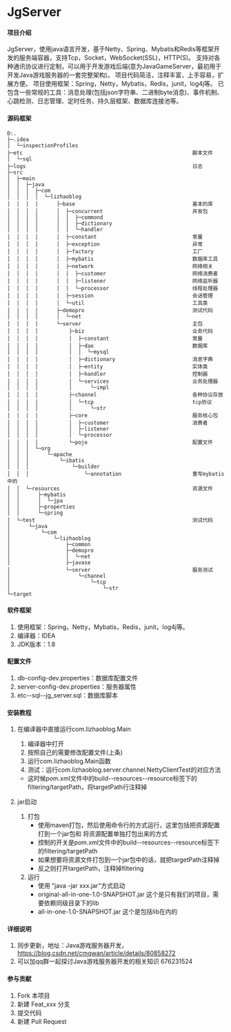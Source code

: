 # JgServer

#### 项目介绍
JgServer，使用java语言开发，基于Netty、Spring、Mybatis和Redis等框架开发的服务端容器，支持Tcp，Socket，WebSocket(SSL)，HTTP(S)。
支持对各种通讯协议进行定制，可以用于开发游戏后端(意为JavaGameServer，最初用于开发Java游戏服务器的一套完整架构)。
项目代码简洁，注释丰富，上手容易，扩展方便。
项目使用框架：Spring，Netty，Mybatis，Redis，junit，log4j等。
已包含一些常规的工具：消息处理(包括json字符串、二进制byte消息)、事件机制、心跳检测、日志管理、定时任务、持久层框架、数据库连接池等。

#### 源码框架
    D:.
    ├─.idea
    │  └─inspectionProfiles
    ├─etc														脚本文件
    │  └─sql														
    ├─logs														日志
    ├─src
    │  ├─main
    │  │  ├─java
    │  │  │  ├─com
    │  │  │  │  └─lizhaoblog
    │  │  │  │      ├─base										基本的库
    │  │  │  │      │  ├─concurrent								并发包
    │  │  │  │      │  │  ├─commond
    │  │  │  │      │  │  ├─dictionary
    │  │  │  │      │  │  └─handler
    │  │  │  │      │  ├─constant								常量
    │  │  │  │      │  ├─exception								异常	
    │  │  │  │      │  ├─factory								工厂
    │  │  │  │      │  ├─mybatis								数据库工具
    │  │  │  │      │  ├─network								网络相关	
    │  │  │  │      │  │  ├─customer							网络消费者
    │  │  │  │      │  │  ├─listener							网络监听器
    │  │  │  │      │  │  └─processor							线程处理器
    │  │  │  │      │  ├─session								会话管理	
    │  │  │  │      │  └─util									工具类
    │  │  │  │      ├─demopro									测试代码
    │  │  │  │      │  └─net
    │  │  │  │      └─server									主包
    │  │  │  │          ├─biz									业务代码			
    │  │  │  │          │  ├─constant							常量
    │  │  │  │          │  ├─dao								数据库
    │  │  │  │          │  │  └─mysql
    │  │  │  │          │  ├─dictionary							消息字典
    │  │  │  │          │  ├─entity								实体类	
    │  │  │  │          │  ├─handler							控制器
    │  │  │  │          │  └─services							业务处理器
    │  │  │  │          │      └─impl
    │  │  │  │          ├─channel								各种协议存放
    │  │  │  │          │  └─tcp								tcp协议
    │  │  │  │          │      └─str
    │  │  │  │          ├─core									服务核心包
    │  │  │  │          │  ├─customer							消费者
    │  │  │  │          │  ├─listener
    │  │  │  │          │  └─processor
    │  │  │  │          └─pojo									配置文件
    │  │  │  └─org
    │  │  │      └─apache
    │  │  │          └─ibatis
    │  │  │              └─builder
    │  │  │                  └─annotation						重写mybatis中的
    │  │  └─resources											资源文件
    │  │      ├─mybatis
    │  │      │  └─jpa
    │  │      ├─properties										
    │  │      └─spring
    │  └─test													测试代码		
    │      └─java
    │          └─com
    │              └─lizhaoblog
    │                  ├─common
    │                  ├─demopro
    │                  │  └─net
    │                  ├─javase
    │                  └─server									服务测试
    │                      └─channel
    │                          └─tcp
    │                              └─str
    └─target

#### 软件框架
1. 使用框架：Spring，Netty，Mybatis，Redis，junit，log4j等。
2. 编译器：IDEA
3. JDK版本：1.8

#### 配置文件
  1. db-config-dev.properties：数据库配置文件
  2. server-config-dev.properties：服务器属性
  3. etc--sql--jg_server.sql：数据库脚本

#### 安装教程
  1. 在编译器中直接运行com.lizhaoblog.Main
      1. 编译器中打开
      2. 按照自己的需要修改配置文件(上条)
      3. 运行com.lizhaoblog.Main函数
      4. 测试：运行com.lizhaoblog.server.channel.NettyClientTest的对应方法
      - 这时候pom.xml文件中的build--resources--resource标签下的filtering/targetPath，将targetPath行注释掉
            
  2. jar启动
  	  1. 打包
          -	使用maven打包，然后使用命令行的方式运行，这里包括把资源配置打到一个jar包和 将资源配置单独打包出来的方式
          -	控制的开关是pom.xml文件中的build--resources--resource标签下的filtering/targetPath
          -	如果想要将资源文件打包到一个jar包中的话，就把targetPath注释掉
          -	反之则打开targetPath，注释掉filtering
  	  2. 运行
          -	使用 "java -jar xxx.jar"方式启动
          - original-all-in-one-1.0-SNAPSHOT.jar	这个是只有我们的项目，需要依赖同级目录下的lib
          - all-in-one-1.0-SNAPSHOT.jar		这个是包括lib在内的

   
#### 详细说明

1. 同步更新，地址：Java游戏服务器开发，https://blog.csdn.net/cmqwan/article/details/80858272
2. 可以加qq群一起探讨Java游戏服务器开发的相关知识	676231524

#### 参与贡献

1. Fork 本项目
2. 新建 Feat_xxx 分支
3. 提交代码
4. 新建 Pull Request
